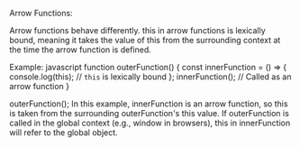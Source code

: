 Arrow Functions:

Arrow functions behave differently. this in arrow functions is lexically bound, meaning it takes the value of this from the surrounding context at the time the arrow function is defined.

Example:
javascript
function outerFunction() {
    const innerFunction = () => {
        console.log(this);  // `this` is lexically bound
    };
    innerFunction();  // Called as an arrow function 
}

outerFunction();
In this example, innerFunction is an arrow function, so this is taken from the surrounding outerFunction's this value.
If outerFunction is called in the global context (e.g., window in browsers), this in innerFunction will refer to the global object.